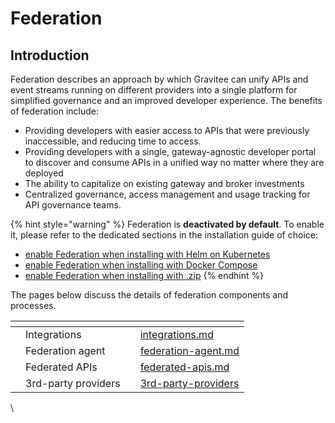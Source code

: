 # Federation

## Introduction

Federation describes an approach by which Gravitee can unify APIs and event streams running on different providers into a single platform for simplified governance and an improved developer experience. The benefits of federation include:

* Providing developers with easier access to APIs that were previously inaccessible, and reducing time to access.&#x20;
* Providing developers with a single, gateway-agnostic developer portal to discover and consume APIs in a unified way no matter where they are deployed
* The ability to capitalize on existing gateway and broker investments
* Centralized governance, access management and usage tracking for API governance teams.

{% hint style="warning" %}
Federation is **deactivated by default**. To enable it, please refer to the dedicated sections in the installation guide of choice:

* [enable Federation when installing with Helm on Kubernetes](../../getting-started/install-and-upgrade-guides/installing-gravitee-api-management-on-premise/install-on-kubernetes.md#federation)
* [enable Federation when installing with Docker Compose](../../getting-started/install-and-upgrade-guides/installing-gravitee-api-management-on-premise/install-on-docker/custom-install-with-docker-compose.md#enable-federation)
* [enable Federation when installing with .zip](../../getting-started/install-and-upgrade-guides/installing-gravitee-api-management-on-premise/install-with-.zip.md#federation)
{% endhint %}

The pages below discuss the details of federation components and processes.

<table data-view="cards"><thead><tr><th></th><th></th><th></th><th data-hidden data-card-target data-type="content-ref"></th></tr></thead><tbody><tr><td></td><td>Integrations</td><td></td><td><a href="integrations.md">integrations.md</a></td></tr><tr><td></td><td>Federation agent</td><td></td><td><a href="federation-agent.md">federation-agent.md</a></td></tr><tr><td></td><td>Federated APIs</td><td></td><td><a href="federated-apis.md">federated-apis.md</a></td></tr><tr><td></td><td>3rd-party providers</td><td></td><td><a href="3rd-party-providers/">3rd-party-providers</a></td></tr></tbody></table>

\
